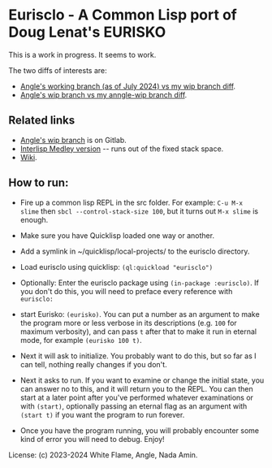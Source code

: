 # Eurisclo - A Common Lisp port of Doug Lenat's EURISKO

This is a work in progress.
It seems to work.

The two diffs of interests are:
- [Angle's working branch (as of July 2024) vs my wip branch diff](https://github.com/namin/eurisclo/compare/namin:eurisclo:working...namin:eurisclo:wip?expand=1).
- [Angle's wip branch vs my anngle-wip branch diff](https://github.com/namin/eurisclo/compare/namin:eurisclo:angle...namin:eurisclo:angle-my?expand=1).

## Related links

- [Angle's wip branch](https://gitlab.com/AngularAngel/eurisclo/-/tree/wip?ref_type=heads) is on Gitlab.
- [Interlisp Medley version](https://github.com/seveno4/EURISKO) -- runs out of the fixed stack space.
- [Wiki](https://github.com/white-flame/eurisko/wiki).

## How to run:

* Fire up a common lisp REPL in the src folder.
  For example: `C-u M-x slime` then `sbcl --control-stack-size 100`, but it turns out `M-x slime` is enough.

* Make sure you have Quicklisp loaded one way or another.

* Add a symlink in ~/quicklisp/local-projects/ to the eurisclo directory.

* Load eurisclo using quicklisp: `(ql:quickload "eurisclo")`

* Optionally: Enter the eurisclo package using `(in-package :eurisclo)`. If you don't do this, you will need to preface every reference with `eurisclo:`

* start Eurisko: `(eurisko)`. You can put a number as an argument to make the program more or less verbose in its descriptions (e.g. `100` for maximum verbosity), and can pass `t` after that to make it run in eternal mode, for example `(eurisko 100 t)`.

* Next it will ask to initialize. You probably want to do this, but so far as I can tell, nothing really changes if you don't.

* Next it asks to run. If you want to examine or change the initial state, you can answer no to this, and it will return you to the REPL. You can then start at a later point after you've performed whatever examinations or with `(start)`, optionally passing an eternal flag as an argument with `(start t)` if you want the program to run forever.

* Once you have the program running, you will probably encounter some kind of error you will need to debug. Enjoy!

License: (c) 2023-2024 White Flame, Angle, Nada Amin.
